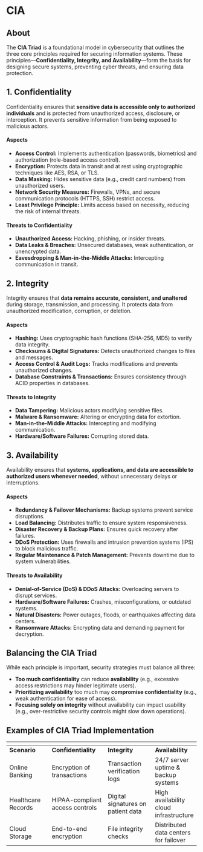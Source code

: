 # CIA

## About

The **CIA Triad** is a foundational model in cybersecurity that outlines the three core principles required for securing information systems. These principles—**Confidentiality, Integrity, and Availability**—form the basis for designing secure systems, preventing cyber threats, and ensuring data protection.

## **1. Confidentiality**

Confidentiality ensures that **sensitive data is accessible only to authorized individuals** and is protected from unauthorized access, disclosure, or interception. It prevents sensitive information from being exposed to malicious actors.

#### Aspects

* **Access Control:** Implements authentication (passwords, biometrics) and authorization (role-based access control).
* **Encryption:** Protects data in transit and at rest using cryptographic techniques like AES, RSA, or TLS.
* **Data Masking:** Hides sensitive data (e.g., credit card numbers) from unauthorized users.
* **Network Security Measures:** Firewalls, VPNs, and secure communication protocols (HTTPS, SSH) restrict access.
* **Least Privilege Principle:** Limits access based on necessity, reducing the risk of internal threats.

#### **Threats to Confidentiality**

* **Unauthorized Access:** Hacking, phishing, or insider threats.
* **Data Leaks & Breaches:** Unsecured databases, weak authentication, or unencrypted data.
* **Eavesdropping & Man-in-the-Middle Attacks:** Intercepting communication in transit.

## **2. Integrity**

Integrity ensures that **data remains accurate, consistent, and unaltered** during storage, transmission, and processing. It protects data from unauthorized modification, corruption, or deletion.

#### Aspects

* **Hashing:** Uses cryptographic hash functions (SHA-256, MD5) to verify data integrity.
* **Checksums & Digital Signatures:** Detects unauthorized changes to files and messages.
* **Access Control & Audit Logs:** Tracks modifications and prevents unauthorized changes.
* **Database Constraints & Transactions:** Ensures consistency through ACID properties in databases.

#### **Threats to Integrity**

* **Data Tampering:** Malicious actors modifying sensitive files.
* **Malware & Ransomware:** Altering or encrypting data for extortion.
* **Man-in-the-Middle Attacks:** Intercepting and modifying communication.
* **Hardware/Software Failures:** Corrupting stored data.

## **3. Availability**

Availability ensures that **systems, applications, and data are accessible to authorized users whenever needed**, without unnecessary delays or interruptions.

#### **Aspects**

* **Redundancy & Failover Mechanisms:** Backup systems prevent service disruptions.
* **Load Balancing:** Distributes traffic to ensure system responsiveness.
* **Disaster Recovery & Backup Plans:** Ensures quick recovery after failures.
* **DDoS Protection:** Uses firewalls and intrusion prevention systems (IPS) to block malicious traffic.
* **Regular Maintenance & Patch Management:** Prevents downtime due to system vulnerabilities.

#### **Threats to Availability**

* **Denial-of-Service (DoS) & DDoS Attacks:** Overloading servers to disrupt services.
* **Hardware/Software Failures:** Crashes, misconfigurations, or outdated systems.
* **Natural Disasters:** Power outages, floods, or earthquakes affecting data centers.
* **Ransomware Attacks:** Encrypting data and demanding payment for decryption.

## **Balancing the CIA Triad**

While each principle is important, security strategies must balance all three:

* **Too much confidentiality** can reduce **availability** (e.g., excessive access restrictions may hinder legitimate users).
* **Prioritizing availability** too much may **compromise confidentiality** (e.g., weak authentication for ease of access).
* **Focusing solely on integrity** without availability can impact usability (e.g., over-restrictive security controls might slow down operations).

## **Examples of CIA Triad Implementation**

<table data-header-hidden data-full-width="true"><thead><tr><th width="173"></th><th width="222"></th><th width="220"></th><th></th></tr></thead><tbody><tr><td><strong>Scenario</strong></td><td><strong>Confidentiality</strong></td><td><strong>Integrity</strong></td><td><strong>Availability</strong></td></tr><tr><td>Online Banking</td><td>Encryption of transactions</td><td>Transaction verification logs</td><td>24/7 server uptime &#x26; backup systems</td></tr><tr><td>Healthcare Records</td><td>HIPAA-compliant access controls</td><td>Digital signatures on patient data</td><td>High availability cloud infrastructure</td></tr><tr><td>Cloud Storage</td><td>End-to-end encryption</td><td>File integrity checks</td><td>Distributed data centers for failover</td></tr></tbody></table>

